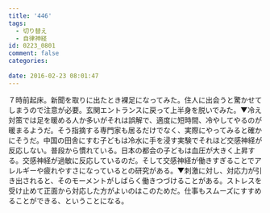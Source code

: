 ```yaml
---
title: '446'
tags:
  - 切り替え
  - 自律神経
id: 0223_0801
comment: false
categories:
   
date: 2016-02-23 08:01:47
---
```


７時前起床。新聞を取りに出たとき裸足になってみた。住人に出会うと驚かせてしまうので注意が必要。玄関エントランスに戻って上半身を脱いでみた。▼冷え対策では足を暖める人か多いがそれは誤解で、適度に短時間、冷やしてやるのが暖まるようだ。そう指摘する専門家も居るだけでなく、実際にやってみると確かにそうだ。中国の田舎にすむ子どもは冷水に手を浸す実験でそれほど交感神経が反応しない。普段から慣れている。日本の都会の子どもは血圧が大きく上昇する。交感神経が過敏に反応しているのだ。そして交感神経が働きすぎることでアレルギーや疲れやすさになっているとの研究がある。▼刺激に対し、対応力が引き出されると、そのモーメントがしばらく働きつづけることがある。ストレスを受け止めて正面から対応した方がよいのはこのためだ。仕事もスムーズにすすめることができる、ということになる。